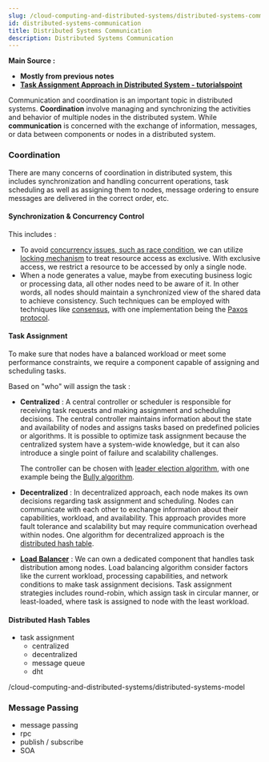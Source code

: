 ```yaml
---
slug: /cloud-computing-and-distributed-systems/distributed-systems-communication
id: distributed-systems-communication
title: Distributed Systems Communication
description: Distributed Systems Communication
---
```


**Main Source :**

- **Mostly from previous notes**
- **[Task Assignment Approach in Distributed System - tutorialspoint](https://www.tutorialspoint.com/task-assignment-approach-in-distributed-system)**

Communication and coordination is an important topic in distributed systems. **Coordination** involve managing and synchronizing the activities and behavior of multiple nodes in the distributed system. While **communication** is concerned with the exchange of information, messages, or data between components or nodes in a distributed system.

### Coordination

There are many concerns of coordination in distributed system, this includes synchronization and handling concurrent operations, task scheduling as well as assigning them to nodes, message ordering to ensure messages are delivered in the correct order, etc.

#### Synchronization & Concurrency Control

This includes :

- To avoid [concurrency issues, such as race condition](/operating-system/multithreading#multithreading-problems), we can utilize [locking mechanism](/cloud-computing-and-distributed-systems/distributed-database#locking) to treat resource access as exclusive. With exclusive access, we restrict a resource to be accessed by only a single node.
- When a node generates a value, maybe from executing business logic or processing data, all other nodes need to be aware of it. In other words, all nodes should maintain a synchronized view of the shared data to achieve consistency. Such techniques can be employed with techniques like [consensus](/cloud-computing-and-distributed-systems/distributed-systems-model#consensus), with one implementation being the [Paxos protocol](/cloud-computing-and-distributed-systems/distributed-systems-model#paxos).

#### Task Assignment

To make sure that nodes have a balanced workload or meet some performance constraints, we require a component capable of assigning and scheduling tasks.

Based on "who" will assign the task :

- **Centralized** : A central controller or scheduler is responsible for receiving task requests and making assignment and scheduling decisions. The central controller maintains information about the state and availability of nodes and assigns tasks based on predefined policies or algorithms. It is possible to optimize task assignment because the centralized system have a system-wide knowledge, but it can also introduce a single point of failure and scalability challenges.

  The controller can be chosen with [leader election algorithm](/cloud-computing-and-distributed-systems/distributed-systems-model#leader-election), with one example being the [Bully algorithm](/cloud-computing-and-distributed-systems/distributed-systems-model#bully-algorithm).

- **Decentralized** : In decentralized approach, each node makes its own decisions regarding task assignment and scheduling. Nodes can communicate with each other to exchange information about their capabilities, workload, and availability. This approach provides more fault tolerance and scalability but may require communication overhead within nodes. One algorithm for decentralized approach is the [distributed hash table](#distributed-hash-tables).

- **[Load Balancer](/software-engineering/system-design#load-balancer)** : We can own a dedicated component that handles task distribution among nodes. Load balancing algorithm consider factors like the current workload, processing capabilities, and network conditions to make task assignment decisions. Task assignment strategies includes round-robin, which assign task in circular manner, or least-loaded, where task is assigned to node with the least workload.

#### Distributed Hash Tables

- task assignment
  - centralized
  - decentralized
  - message queue
  - dht

/cloud-computing-and-distributed-systems/distributed-systems-model

### Message Passing

- message passing
- rpc
- publish / subscribe
- SOA
